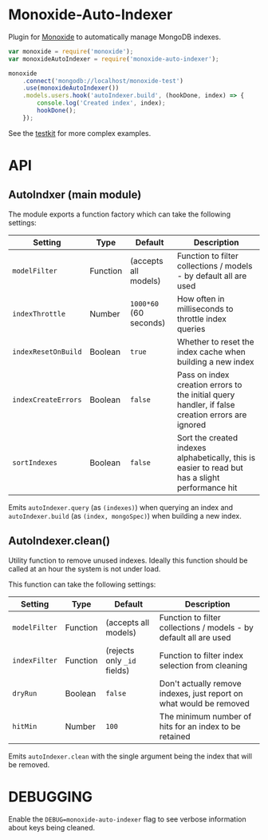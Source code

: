 Monoxide-Auto-Indexer
=====================
Plugin for [Monoxide](https://github.com/hash-bang/Monoxide) to automatically manage MongoDB indexes.

```javascript
var monoxide = require('monoxide');
var monoxideAutoIndexer = require('monoxide-auto-indexer');

monoxide
	.connect('mongodb://localhost/monoxide-test')
	.use(monoxideAutoIndexer())
	.models.users.hook('autoIndexer.build', (hookDone, index) => {
		console.log('Created index', index);
		hookDone();
	});
```

See the [testkit](test/) for more complex examples.


API
===

AutoIndxer (main module)
------------------------
The module exports a function factory which can take the following settings:

| Setting             | Type     | Default                | Description                                                                                       |
|---------------------|----------|------------------------|---------------------------------------------------------------------------------------------------|
| `modelFilter`       | Function | (accepts all models)   | Function to filter collections / models - by default all are used                                 |
| `indexThrottle`     | Number   | `1000*60` (60 seconds) | How often in milliseconds to throttle index queries                                               |
| `indexResetOnBuild` | Boolean  | `true`                 | Whether to reset the index cache when building a new index                                        |
| `indexCreateErrors` | Boolean  | `false`                | Pass on index creation errors to the initial query handler, if false creation errors are ignored  |
| `sortIndexes`       | Boolean  | `false`                | Sort the created indexes alphabetically, this is easier to read but has a slight performance hit  |

Emits `autoIndexer.query` (as `(indexes)`) when querying an index and `autoIndexer.build` (as `(index, mongoSpec)`) when building a new index.



AutoIndexer.clean()
-------------------
Utility function to remove unused indexes.
Ideally this function should be called at an hour the system is not under load.

This function can take the following settings:


| Setting               | Type       | Default                     | Description                                                                                        |
|-----------------------|------------|-----------------------------|----------------------------------------------------------------------------------------------------|
| `modelFilter`         | Function   | (accepts all models)        | Function to filter collections / models - by default all are used                                  |
| `indexFilter`         | Function   | (rejects only `_id` fields) | Function to filter index selection from cleaning                                                   |
| `dryRun`              | Boolean    | `false`                     | Don't actually remove indexes, just report on what would be removed                                |
| `hitMin`              | Number     | `100`                       | The minimum number of hits for an index to be retained                                             |


Emits `autoIndexer.clean` with the single argument being the index that will be removed.


DEBUGGING
=========
Enable the `DEBUG=monoxide-auto-indexer` flag to see verbose information about keys being cleaned.
